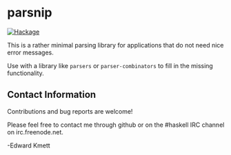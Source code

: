 parsnip
=====

[![Hackage](https://img.shields.io/hackage/v/parsnip.svg)](https://hackage.haskell.org/package/parsnip)

This is a rather minimal parsing library for applications that do not need nice error messages.

Use with a library like `parsers` or `parser-combinators` to fill in the missing functionality.

Contact Information
-------------------

Contributions and bug reports are welcome!

Please feel free to contact me through github or on the #haskell IRC channel on irc.freenode.net.

-Edward Kmett

